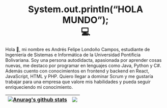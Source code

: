 <h1 align="center"> System.out.println(“HOLA MUNDO”);  
  <br>💻
</h1>

<p>
  Hola 👋, mi nombre es Andrés Felipe Londoño Campos, estudiante de Ingeniería de Sistemas e Informática de la Universidad Pontificia Bolivariana. Soy una persona         autodidacta, apasionada por aprender cosas nuevas, me destaco por programar en lenguajes como Java, Python y C#. Además cuento con conocimientos en frontend y backend   en React, JavaScript, HTML y PHP. Quiero llegar a dominar Scrum y me gustaría trabajar para una empresa que valore mis habilidades y pueda seguir enriqueciendo mi       conocimiento.
</p>
  
| <a href="https://github.com/anuraghazra/github-readme-stats"><img align="center" src="https://github-readme-stats.vercel.app/api?username=ApidriuC&show_icons=true&include_all_commits=true&theme=buefy&hide_border=true" alt="Anurag's github stats" /></a> | <a href="https://github.com/anuraghazra/github-readme-stats"><img align="center" src="https://github-readme-stats.vercel.app/api/top-langs/?username=ApidriuC&layout=compact&theme=buefy&hide_border=true" /></a> |
| ------------- | ------------- | 
